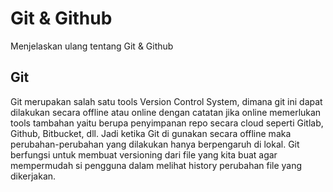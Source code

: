 # Git & Github

Menjelaskan ulang tentang Git & Github

## Git

Git merupakan salah satu tools Version Control System, dimana git ini dapat dilakukan secara offline atau online dengan catatan jika online memerlukan tools tambahan yaitu berupa penyimpanan repo secara cloud seperti Gitlab, Github, Bitbucket, dll. Jadi ketika Git di gunakan secara offline maka perubahan-perubahan yang dilakukan hanya berpengaruh di lokal. Git berfungsi untuk membuat versioning dari file yang kita buat agar mempermudah si pengguna dalam melihat history perubahan file yang dikerjakan.
